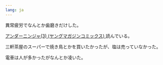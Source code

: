 ```yaml
---
lang: ja
---
```


異常疲労でなんとか歯磨きだけした。

[アンダーニンジャ(3) (ヤングマガジンコミックス) ](https://amzn.asia/d/g4RGuef) 読んでいる。

三軒茶屋のスーパーで焼き鳥とかを買いたかったが、塩は売っていなかった。

電車は人が多かったがなんとか凌いた。
